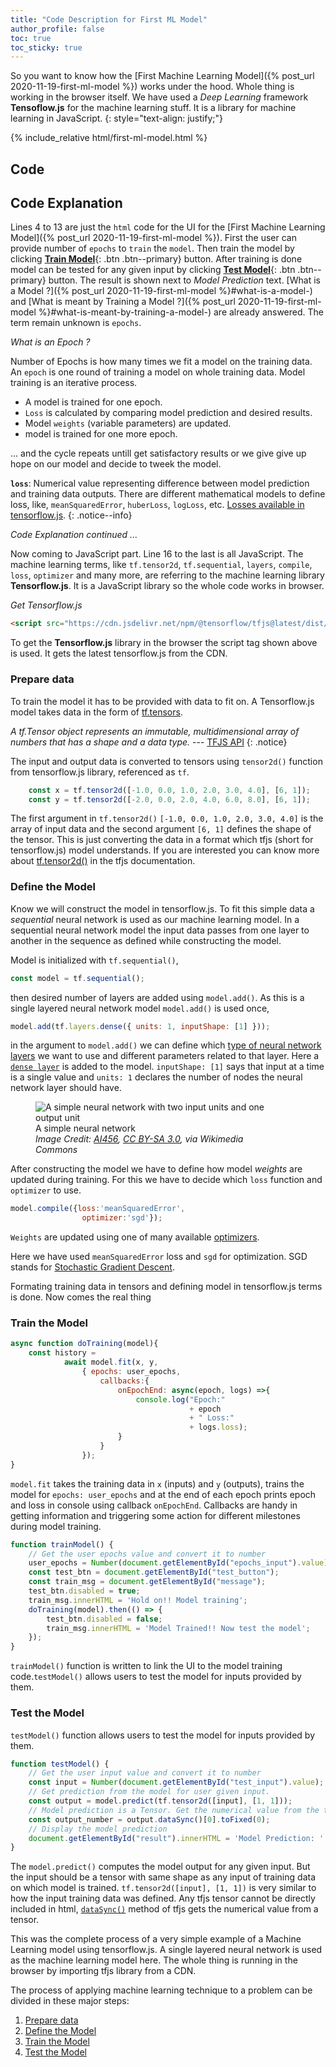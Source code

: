 ```yaml
---
title: "Code Description for First ML Model"
author_profile: false
toc: true
toc_sticky: true
---
```


So you want to know how the [First Machine Learning Model]({% post_url 2020-11-19-first-ml-model %}) works under the hood. Whole thing is working in the browser itself. We have used a *Deep Learning* framework **Tensoflow.js** for the machine learning stuff. It is a library for machine learning in JavaScript.
{: style="text-align: justify;"}

{% include_relative  html/first-ml-model.html %}

## Code

<script src="https://gist.github.com/tensaurus/875489629e84aab566432692508fb0c2.js"></script>

## Code Explanation

Lines 4 to 13 are just the `html` code for the UI for the [First Machine Learning Model]({% post_url 2020-11-19-first-ml-model %}). First the user can provide number of `epochs` to `train` the `model`. Then train the model by clicking [**Train Model**](#){: .btn .btn--primary} button. After training is done model can be tested for any given input by clicking [**Test Model**](#){: .btn .btn--primary} button. The result is shown next to *Model Prediction* text. [What is a Model ?]({% post_url 2020-11-19-first-ml-model %}#what-is-a-model-) and [What is meant by Training a Model ?]({% post_url 2020-11-19-first-ml-model %}#what-is-meant-by-training-a-model-) are already answered. The term remain unknown is `epochs`.

*What is an Epoch ?*

Number of Epochs is how many times we fit a model on the training data. An `epoch` is one round of training a model on whole training data. Model training is an iterative process.
- A model is trained for one epoch.
- `Loss` is calculated by comparing model prediction and desired results.
- Model `weights` (variable parameters) are updated.
- model is trained for one more epoch.

... and the cycle repeats untill get satisfactory results or we give give up hope on our model and decide to tweek the model.

**`loss`**: Numerical value representing difference between model prediction and training data outputs. There are different mathematical models to define loss, like, `meanSquaredError`, `huberLoss`, `logLoss`, etc. [Losses available in tensorflow.js](https://js.tensorflow.org/api/latest/#Training-Losses).
{: .notice--info}

*Code Explanation continued ...*

Now coming to JavaScript part. Line 16 to the last is all JavaScript. The machine learning terms, like `tf.tensor2d`, `tf.sequential`, `layers`, `compile`, `loss`, `optimizer` and many more, are referring to the machine learning library **Tensorflow.js**. It is a JavaScript library so the whole code works in browser.

*Get Tensorflow.js*

```html
<script src="https://cdn.jsdelivr.net/npm/@tensorflow/tfjs@latest/dist/tf.min.js"></script>
```
To get the **Tensorflow.js** library in the browser the script tag shown above is used. It gets the latest tensorflow.js from the CDN.

### Prepare data

To train the model it has to be provided with data to fit on. A Tensorflow.js model takes data in the form of [tf.tensors](https://js.tensorflow.org/api/latest/#class:Tensor).

<cite>A tf.Tensor object represents an immutable, multidimensional array of numbers that has a shape and a data type.</cite> --- [TFJS API](https://js.tensorflow.org/api/latest/)
{: .notice}

The input and output data is converted to tensors using `tensor2d()` function from tensorflow.js library, referenced as `tf`.

```js
    const x = tf.tensor2d([-1.0, 0.0, 1.0, 2.0, 3.0, 4.0], [6, 1]);
    const y = tf.tensor2d([-2.0, 0.0, 2.0, 4.0, 6.0, 8.0], [6, 1]);
```
The first argument in `tf.tensor2d()` `[-1.0, 0.0, 1.0, 2.0, 3.0, 4.0]` is the array of input data and the second argument `[6, 1]` defines the shape of the tensor. This is just converting the data in a format which tfjs (short for tensorflow.js) model understands. If you are interested you can know more about [tf.tensor2d()](https://js.tensorflow.org/api/latest/#tensor2d) in the tfjs documentation.

### Define the Model

Know we will construct the model in tensorflow.js. To fit this simple data a *sequential* neural network is used as our machine learning model. In a sequential neural network model the input data passes from one layer to another in the sequence as defined while constructing the model.

Model is initialized with `tf.sequential()`,

```js
const model = tf.sequential();
```
then desired number of layers are added using `model.add()`. As this is a single layered neural network model `model.add()` is used once,

```js
model.add(tf.layers.dense({ units: 1, inputShape: [1] }));
```
in the argument to `model.add()` we can define which [type of neural network layers](https://js.tensorflow.org/api/latest/#Layers) we want to use and different parameters related to that layer. Here a [`dense layer`](https://js.tensorflow.org/api/latest/#Layers) is added to the model. `inputShape: [1]` says that input at a time is a single value and `units: 1` declares the number of nodes the neural network layer should have.

<figure style="width: 400px" class="align-center">
  <img src="https://upload.wikimedia.org/wikipedia/commons/4/42/A_simple_neural_network_with_two_input_units_and_one_output_unit.png" alt="A simple neural network with two input units and one output unit">
  <figcaption>A simple neural network<br><cite>Image Credit: <a href="https://commons.wikimedia.org/wiki/File:A_simple_neural_network_with_two_input_units_and_one_output_unit.png">AI456</a>, <a href="https://creativecommons.org/licenses/by-sa/3.0">CC BY-SA 3.0</a>, via Wikimedia Commons</cite></figcaption>
</figure> 

After constructing the model we have to define how model *weights* are updated during training. For this we have to decide which `loss` function and `optimizer` to use.

```js
model.compile({loss:'meanSquaredError', 
                optimizer:'sgd'});
```

`Weights` are updated using one of many available [optimizers](https://js.tensorflow.org/api/latest/#Training-Optimizers).

Here we have used `meanSquaredError` loss and `sgd` for optimization. SGD stands for [Stochastic Gradient Descent](https://en.wikipedia.org/wiki/Stochastic_gradient_descent).

Formating training data in tensors and defining model in tensorflow.js terms is done. Now comes the real thing

### Train the Model

```js
async function doTraining(model){
    const history = 
            await model.fit(x, y, 
                { epochs: user_epochs,
                    callbacks:{
                        onEpochEnd: async(epoch, logs) =>{
                            console.log("Epoch:" 
                                        + epoch 
                                        + " Loss:" 
                                        + logs.loss);
                        }
                    }
                });
}
```
`model.fit` takes the training data in `x` (inputs) and `y` (outputs), trains the model for `epochs: user_epochs` and at the end of each epoch prints epoch and loss in console using callback `onEpochEnd`. Callbacks are handy in getting information and triggering some action for different milestones during model training.

```js
function trainModel() {
    // Get the user epochs value and convert it to number
    user_epochs = Number(document.getElementById("epochs_input").value);
    const test_btn = document.getElementById("test_button");
    const train_msg = document.getElementById("message");
    test_btn.disabled = true;
    train_msg.innerHTML = 'Hold on!! Model training';
    doTraining(model).then(() => {
        test_btn.disabled = false;
        train_msg.innerHTML = 'Model Trained!! Now test the model';
    });
}
```
`trainModel()` function is written to link the UI to the model training code.`testModel()` allows users to test the model for inputs provided by them.

### Test the Model

`testModel()` function allows users to test the model for inputs provided by them.

```js
function testModel() {
    // Get the user input value and convert it to number
    const input = Number(document.getElementById("test_input").value);
    // Get prediction from the model for user given input.
    const output = model.predict(tf.tensor2d([input], [1, 1]));
    // Model prediction is a Tensor. Get the numerical value from the tensor
    const output_number = output.dataSync()[0].toFixed(0);
    // Display the model prediction
    document.getElementById("result").innerHTML = 'Model Prediction: ' + output_number;
}
```
The `model.predict()` computes the model output for any given input. But the input should be a tensor with same shape as any input of training data on which model is trained. `tf.tensor2d([input], [1, 1])` is very similar to how the input training data was defined. Any tfjs tensor cannot be directly included in html, [`dataSync()`](https://js.tensorflow.org/api/latest/#tf.Tensor.dataSync) method of tfjs gets the numerical value from a tensor.

This was the complete process of a very simple example of a Machine Learning model using tensorflow.js. A single layered neural network is used as the machine learning model here. The whole thing is running in the browser by importing tfjs library from a CDN.

The process of applying machine learning technique to a problem can be divided in these major steps:
1. [Prepare data](#prepare-data)
1. [Define the Model](#define-the-model)
1. [Train the Model](#train-the-model)
1. [Test the Model](#test-the-model)